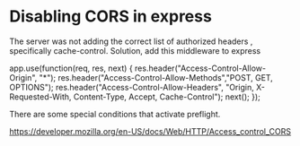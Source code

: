 
# Disabling CORS in express

The server was not adding the correct list of authorized headers ,
specifically cache-control. Solution, add this middleware to express

app.use(function(req, res, next) {
  res.header("Access-Control-Allow-Origin", "*");
  res.header("Access-Control-Allow-Methods","POST, GET, OPTIONS");
  res.header("Access-Control-Allow-Headers", "Origin, X-Requested-With, Content-Type, Accept, Cache-Control");
  next();
});

There are some special conditions that activate preflight.

https://developer.mozilla.org/en-US/docs/Web/HTTP/Access_control_CORS